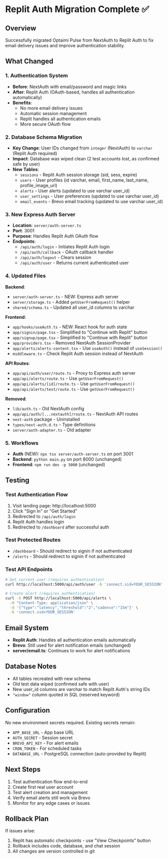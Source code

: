 # Replit Auth Migration Complete ✅

## Overview
Successfully migrated Optaimi Pulse from NextAuth to Replit Auth to fix email delivery issues and improve authentication stability.

## What Changed

### 1. Authentication System
- **Before**: NextAuth with email/password and magic links
- **After**: Replit Auth (OAuth-based, handles all authentication automatically)
- **Benefits**: 
  - No more email delivery issues
  - Automatic session management
  - Replit handles all authentication emails
  - More secure OAuth flow

### 2. Database Schema Migration
- **Key Change**: User IDs changed from `integer` (NextAuth) to `varchar` (Replit Auth required)
- **Impact**: Database was wiped clean (2 test accounts lost, as confirmed safe by user)
- **New Tables**:
  - `sessions` - Replit Auth session storage (sid, sess, expire)
  - `users` - User profiles (id varchar, email, first_name, last_name, profile_image_url)
  - `alerts` - User alerts (updated to use varchar user_id)
  - `user_settings` - User preferences (updated to use varchar user_id)
  - `email_events` - Brevo email tracking (updated to use varchar user_id)

### 3. New Express Auth Server
- **Location**: `server/auth-server.ts`
- **Port**: 3001
- **Purpose**: Handles Replit Auth OAuth flow
- **Endpoints**:
  - `/api/auth/login` - Initiates Replit Auth login
  - `/api/auth/callback` - OAuth callback handler
  - `/api/auth/logout` - Clears session
  - `/api/auth/user` - Returns current authenticated user

### 4. Updated Files
**Backend**:
- `server/auth-server.ts` - NEW: Express auth server
- `server/storage.ts` - Added `getUserFromRequest()` helper
- `shared/schema.ts` - Updated all user_id columns to varchar

**Frontend**:
- `app/hooks/useAuth.ts` - NEW: React hook for auth state
- `app/signin/page.tsx` - Simplified to "Continue with Replit" button
- `app/signup/page.tsx` - Simplified to "Continue with Replit" button
- `app/providers.tsx` - Removed NextAuth SessionProvider
- `app/alerts/alerts-content.tsx` - Use `useAuth()` instead of `useSession()`
- `middleware.ts` - Check Replit Auth session instead of NextAuth

**API Routes**:
- `app/api/auth/user/route.ts` - Proxy to Express auth server
- `app/api/alerts/route.ts` - Use `getUserFromRequest()`
- `app/api/alerts/[id]/route.ts` - Use `getUserFromRequest()`
- `app/api/alerts/test/route.ts` - Use `getUserFromRequest()`

**Removed**:
- `lib/auth.ts` - Old NextAuth config
- `app/api/auth/[...nextauth]/route.ts` - NextAuth API routes
- `next-auth` package - Uninstalled
- `types/next-auth.d.ts` - Type definitions
- `server/auth-adapter.ts` - Old adapter

### 5. Workflows
- **Auth** (NEW): `npx tsx server/auth-server.ts` on port 3001
- **Backend**: `python main.py` on port 8000 (unchanged)
- **Frontend**: `npm run dev -p 5000` (unchanged)

## Testing

### Test Authentication Flow
1. Visit landing page: http://localhost:5000
2. Click "Sign In" or "Get Started"
3. Redirected to `/api/auth/login`
4. Replit Auth handles login
5. Redirected to `/dashboard` after successful auth

### Test Protected Routes
- `/dashboard` - Should redirect to signin if not authenticated
- `/alerts` - Should redirect to signin if not authenticated

### Test API Endpoints
```bash
# Get current user (requires authentication)
curl http://localhost:5000/api/auth/user -b 'connect.sid=YOUR_SESSION'

# Create alert (requires authentication)
curl -X POST http://localhost:5000/api/alerts \
  -H "Content-Type: application/json" \
  -d '{"type":"latency","threshold":"2","cadence":"15m"}' \
  -b 'connect.sid=YOUR_SESSION'
```

## Email System
- **Replit Auth**: Handles all authentication emails automatically
- **Brevo**: Still used for alert notification emails (unchanged)
- **server/email.ts**: Continues to work for alert notifications

## Database Notes
- All tables recreated with new schema
- Old test data wiped (confirmed safe with user)
- New user_id columns are varchar to match Replit Auth's string IDs
- `"window"` column quoted in SQL (reserved keyword)

## Configuration
No new environment secrets required. Existing secrets remain:
- `APP_BASE_URL` - App base URL
- `AUTH_SECRET` - Session secret
- `BREVO_API_KEY` - For alert emails
- `CRON_TOKEN` - For scheduled tasks
- `DATABASE_URL` - PostgreSQL connection (auto-provided by Replit)

## Next Steps
1. Test authentication flow end-to-end
2. Create first real user account
3. Test alert creation and management
4. Verify email alerts still work via Brevo
5. Monitor for any edge cases or issues

## Rollback Plan
If issues arise:
1. Replit has automatic checkpoints - use "View Checkpoints" button
2. Rollback includes code, database, and chat session
3. All changes are version controlled in git
